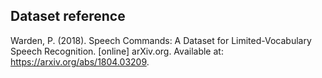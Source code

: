 ## Dataset reference
Warden, P. (2018). Speech Commands: A Dataset for Limited-Vocabulary Speech Recognition. [online] arXiv.org. Available at: https://arxiv.org/abs/1804.03209.
